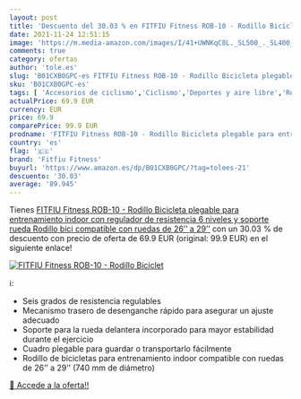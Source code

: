 ```yaml
---
layout: post
title: 'Descuento del 30.03 % en FITFIU Fitness ROB-10 - Rodillo Biciclet'
date: 2021-11-24 12:51:15
image: 'https://m.media-amazon.com/images/I/41+UWNKqC8L._SL500_._SL400_.jpg'
comments: true
category: ofertas
author: 'tole.es'
slug: 'B01CXB0GPC-es FITFIU Fitness ROB-10 - Rodillo Bicicleta plegable para...'
sku: 'B01CXB0GPC-es'
tags: [ 'Accesorios de ciclismo','Ciclismo','Deportes y aire libre','Rodillos para bicicletas','Ropa y equipo para deportes','bicicleta','fitfiu fitness', ]
actualPrice: 69.9 EUR
currency: EUR
price: 69.9
comparePrice: 99.9 EUR
prodname: 'FITFIU Fitness ROB-10 - Rodillo Bicicleta plegable para entrenamiento indoor  con regulador de resistencia 6 niveles y soporte rueda  Rodillo bici compatible con ruedas de 26’’ a 29’’'
country: 'es'
flag: '🇪🇸'
brand: 'Fitfiu Fitness'
buyurl: 'https://www.amazon.es/dp/B01CXB0GPC/?tag=tolees-21'
descuento: '30.03'
average: '89.945'
---
```


Tienes [FITFIU Fitness ROB-10 - Rodillo Bicicleta plegable para entrenamiento indoor  con regulador de resistencia 6 niveles y soporte rueda  Rodillo bici compatible con ruedas de 26’’ a 29’’](https://www.amazon.es/dp/B01CXB0GPC/?tag=tolees-21) con un 30.03 % de descuento con precio de oferta de 69.9 EUR (original: 99.9 EUR) en el siguiente enlace!

[![FITFIU Fitness ROB-10 - Rodillo Biciclet](https://m.media-amazon.com/images/I/41+UWNKqC8L._SL500_._SL400_.jpg)](https://www.amazon.es/dp/B01CXB0GPC/?tag=tolees-21)

ℹ️:

- Seis grados de resistencia regulables
- Mecanismo trasero de desenganche rápido para asegurar un ajuste adecuado
- Soporte para la rueda delantera incorporado para mayor estabilidad durante el ejercicio
- Cuadro plegable para guardar o transportarlo fácilmente
- Rodillo de bicicletas para entrenamiento indoor compatible con ruedas de 26’’ a 29’’ (740 mm de diámetro)

[🛒 Accede a la oferta!!](https://www.amazon.es/dp/B01CXB0GPC/?tag=tolees-21)

